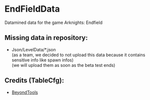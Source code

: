 # EndFieldData
 Datamined data for the game Arknights: Endfield

## Missing data in repository:
- Json/LevelData/*.json \
(as a team, we decided to not upload this data because it contains sensitive info like spawn infos)\
(we will upload them as soon as the beta test ends)

## Credits (TableCfg):
- [BeyondTools](https://git.crepe.moe/rfi/BeyondTools)